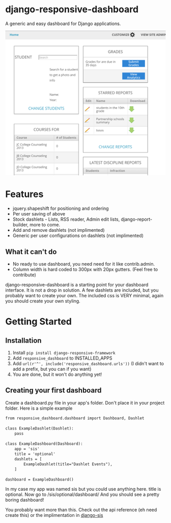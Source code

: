 django-responsive-dashboard
===========================

A generic and easy dashboard for Django applications.

![screenshot](/images/screen.png)

# Features
- jquery.shapeshift for positioning and ordering
- Per user saving of above
- Stock dashlets - Lists, RSS reader, Admin edit lists, django-report-builder, more to come.
- Add and remove dashlets (not implimented)
- Generic per user configurations on dashlets (not implimented)

## What it can't do
- No ready to use dashboard, you need need for it like contrib.admin.
- Column width is hard coded to 300px with 20px gutters. (Feel free to contribute)

django-responsive-dashboard is a starting point for your dashboard interface. It is not a drop in solution. 
A few dashlets are included, but you probably want to create your own. The included css is VERY minimal,
again you should create your own styling.

# Getting Started

## Installation

1. Install `pip install django-responsive-framework`
2. Add `responsive_dashboard` to INSTALLED_APPS
3. Add `url(r'^', include('responsive_dashboard.urls'))` (I didn't want to add a prefix, but you can if you want)
4. You are done, but it won't do anything yet!
 
## Creating your first dashboard

Create a dashboard.py file in your app's folder. Don't place it in your project folder. Here is a simple example

```
from responsive_dashboard.dashboard import Dashboard, Dashlet
  
class ExampleDashlet(Dashlet):
    pass
  
class ExampleDashboard(Dashboard):
    app = 'sis'
    title = 'optional'
    dashlets = [
        ExampleDashlet(title="Dashlet Events"),
    ]
  
dashboard = ExampleDashboard()
```

In my case my app was named sis but you could use anything here. title is optional. Now go to
/sis/optional/dashboard/
And you should see a pretty boring dashboard! 

You probably want more than this. Check out the api reference (eh need create this) or the implimentation 
in [django-sis](https://github.com/burke-software/django-sis/blob/master/ecwsp/sis/dashboards.py)
